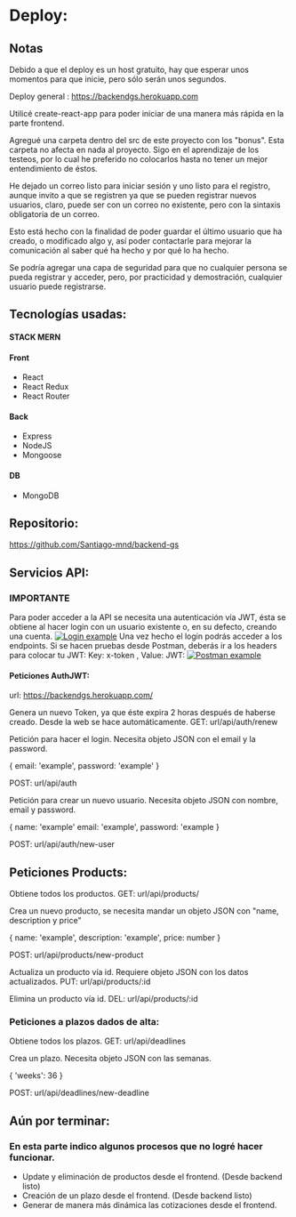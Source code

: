 # Deploy:

## Notas

Debido a que el deploy es un host gratuito, hay que esperar unos momentos para que inicie, pero sólo serán unos segundos.

Deploy general : https://backendgs.herokuapp.com


Utilicé create-react-app para poder iniciar de una manera más rápida en la parte frontend.

Agregué una carpeta dentro del src de este proyecto con los "bonus". Esta carpeta no afecta en nada al proyecto.
Sigo en el aprendizaje de los testeos, por lo cual he preferido no colocarlos hasta no tener un mejor entendimiento de éstos.

He dejado un correo listo para iniciar sesión y uno listo para el registro, aunque invito a que se registren ya que se pueden registrar nuevos usuarios, claro, puede ser con un correo no existente, pero con la sintaxis obligatoria de un correo.

Esto está hecho con la finalidad de poder guardar el último usuario que ha creado, o modificado algo y, así poder contactarle para mejorar la comunicación al saber qué ha hecho y por qué lo ha hecho.

Se podría agregar una capa de seguridad para que no cualquier persona se pueda registrar y acceder, pero, por practicidad y demostración, cualquier usuario puede registrarse.

## Tecnologías usadas:

#### STACK MERN

#### Front
- React
- React Redux
- React Router

#### Back
- Express
- NodeJS
- Mongoose

#### DB
- MongoDB

## Repositorio:
https://github.com/Santiago-mnd/backend-gs

## Servicios API:
### IMPORTANTE
Para poder acceder a la API se necesita una autenticación vía JWT, ésta se obtiene al hacer login con un usuario existente o, en su defecto, creando una cuenta.
[![Login example](https://i.postimg.cc/DZ9Q7SQ2/Screenshot-5.jpg "Login example")](https://i.postimg.cc/DZ9Q7SQ2/Screenshot-5.jpg/ "Login example")
Una vez hecho el login podrás acceder a los endpoints.
Si se hacen pruebas desde Postman, deberás ir a los headers para colocar tu JWT:
Key: x-token , Value: JWT:
[![Postman example](https://i.postimg.cc/KvtLTzfk/Screenshot-4.jpg "Postman example")](https://i.postimg.cc/KvtLTzfk/Screenshot-4.jpg "Postman example")

#### Peticiones AuthJWT:

url: https://backendgs.herokuapp.com/

Genera un nuevo Token, ya que éste expira 2 horas después de haberse creado. Desde la web se hace automáticamente.
GET: url/api/auth/renew

Petición para hacer el login. Necesita objeto JSON con el email y la password.

{
	email: 'example',
	password: 'example'
}

POST: url/api/auth

Petición para crear un nuevo usuario. Necesita objeto JSON con nombre, email y password.

{
	name: 'example'
	email: 'example',
	password: 'example
}

POST: url/api/auth/new-user

## Peticiones Products:
Obtiene todos los productos.
GET: url/api/products/

Crea un nuevo producto, se necesita mandar un objeto JSON con "name, description y price"

{
	name: 'example',
	description: 'example',
	price: number
}

POST: url/api/products/new-product

Actualiza un producto vía id. Requiere objeto JSON con los datos actualizados.
PUT: url/api/products/:id

Elimina un producto vía id.
DEL: url/api/products/:id

### Peticiones a plazos dados de alta:
Obtiene todos los plazos.
GET: url/api/deadlines

Crea un plazo. Necesita objeto JSON con las semanas.

{
	'weeks': 36
}

POST: url/api/deadlines/new-deadline

## Aún por terminar:

### En esta parte indico algunos procesos que no logré hacer funcionar.

- Update y eliminación de productos desde el frontend. (Desde backend listo)
- Creación de un plazo desde el frontend. (Desde backend listo)
- Generar de manera más dinámica las cotizaciones desde el frontend. 
